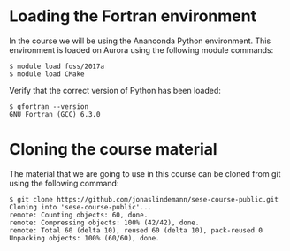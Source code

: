 # Loading the Fortran environment

In the course we will be using the Ananconda Python environment. This environment is loaded on Aurora using the following module commands:

    $ module load foss/2017a
    $ module load CMake

Verify that the correct version of Python has been loaded:

    $ gfortran --version
    GNU Fortran (GCC) 6.3.0

# Cloning the course material

The material that we are going to use in this course can be cloned from git using the following command:

    $ git clone https://github.com/jonaslindemann/sese-course-public.git
    Cloning into 'sese-course-public'...
    remote: Counting objects: 60, done.
    remote: Compressing objects: 100% (42/42), done.
    remote: Total 60 (delta 10), reused 60 (delta 10), pack-reused 0
    Unpacking objects: 100% (60/60), done.
